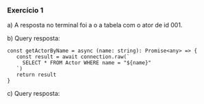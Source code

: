 ### Exercício 1

a) A resposta no terminal foi a o a tabela com o ator de id 001.

b) Query resposta:

```
const getActorByName = async (name: string): Promise<any> => {
   const result = await connection.raw(`
     SELECT * FROM Actor WHERE name = "${name}"
   `)
   return result
}
```

c) Query resposta: 
```

```




